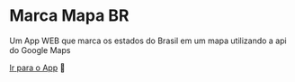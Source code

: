 # Marca Mapa BR
 Um App WEB que marca os estados do Brasil em um mapa utilizando a api do Google Maps

<p><a href='https://s1lviuz.github.io/Marca-Mapa-BR/' target="_blank">Ir para o App</a> 🚀</p>
